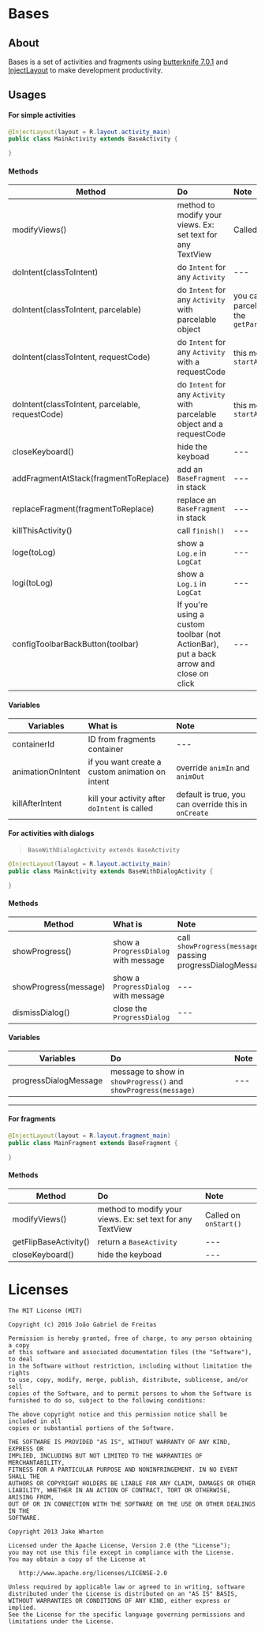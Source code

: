 # Bases


## About
Bases is a set of activities and fragments using [butterknife 7.0.1](https://github.com/JakeWharton/butterknife) and [InjectLayout](https://github.com/jgabrielfreitas/injectlayout)
to make development productivity.

## Usages

#### For simple activities

```java
@InjectLayout(layout = R.layout.activity_main)
public class MainActivity extends BaseActivity {

}
```
#### Methods

| Method        | Do            | Note       |
| ------------- |:------------- |:-----------|
|modifyViews()  | method to modify your views. Ex: set text for any TextView| Called on `onStart()` |
|doIntent(classToIntent)  | do `Intent` for any `Activity`| --- |
|doIntent(classToIntent, parcelable)  | do `Intent` for any `Activity` with parcelable object | you can get the parcelable object using the `getParcelableObject()` |
|doIntent(classToIntent, requestCode)  | do `Intent` for any `Activity` with a requestCode | this method will call `startActivityForResult` |
|doIntent(classToIntent, parcelable, requestCode)  | do `Intent` for any `Activity` with parcelable object and a requestCode | this method will call `startActivityForResult` |
|closeKeyboard() | hide the keyboad | --- |
|addFragmentAtStack(fragmentToReplace) | add an `BaseFragment` in stack | --- |
|replaceFragment(fragmentToReplace) | replace an `BaseFragment` in stack | --- |
|killThisActivity() | call `finish()` | --- |
|loge(toLog) | show a `Log.e` in `LogCat` | --- |
|logi(toLog) | show a `Log.i` in `LogCat` | --- |
|configToolbarBackButton(toolbar) | If you're using a custom toolbar (not ActionBar), put a back arrow and close on click | --- |

#### Variables
| Variables        | What is            | Note       |
| ------------- |:------------- |:-----------|
| containerId | ID from fragments container | --- |
| animationOnIntent | if you want create a custom animation on intent | override `animIn` and `animOut` |
| killAfterIntent | kill your activity after `doIntent` is called | default is true, you can override this in `onCreate` |


#### For activities with dialogs 

> `BaseWithDialogActivity extends BaseActivity`

```java
@InjectLayout(layout = R.layout.activity_main)
public class MainActivity extends BaseWithDialogActivity {

}
```
#### Methods

| Method        | What is      | Note       |
| ------------- |:------------- |:-----------|
|showProgress()  | show a `ProgressDialog` with message  | call `showProgress(message)` passing progressDialogMessage | 
|showProgress(message)| show a `ProgressDialog` with message| --- |
|dismissDialog()| close the `ProgressDialog` | --- |

#### Variables
| Variables        | Do            | Note       |
| ------------- |:------------- |:-----------|
|progressDialogMessage| message to show in `showProgress()` and `showProgress(message)` | --- |


---

#### For fragments

```java
@InjectLayout(layout = R.layout.fragment_main)
public class MainFragment extends BaseFragment {

}
```

#### Methods

| Method        | Do            | Note       |
| ------------- |:------------- |:-----------|
|modifyViews()  | method to modify your views. Ex: set text for any TextView| Called on `onStart()` |
|getFlipBaseActivity()  | return a `BaseActivity` | --- |
|closeKeyboard() | hide the keyboad | --- |


# Licenses

```
The MIT License (MIT)

Copyright (c) 2016 João Gabriel de Freitas

Permission is hereby granted, free of charge, to any person obtaining a copy
of this software and associated documentation files (the "Software"), to deal
in the Software without restriction, including without limitation the rights
to use, copy, modify, merge, publish, distribute, sublicense, and/or sell
copies of the Software, and to permit persons to whom the Software is
furnished to do so, subject to the following conditions:

The above copyright notice and this permission notice shall be included in all
copies or substantial portions of the Software.

THE SOFTWARE IS PROVIDED "AS IS", WITHOUT WARRANTY OF ANY KIND, EXPRESS OR
IMPLIED, INCLUDING BUT NOT LIMITED TO THE WARRANTIES OF MERCHANTABILITY,
FITNESS FOR A PARTICULAR PURPOSE AND NONINFRINGEMENT. IN NO EVENT SHALL THE
AUTHORS OR COPYRIGHT HOLDERS BE LIABLE FOR ANY CLAIM, DAMAGES OR OTHER
LIABILITY, WHETHER IN AN ACTION OF CONTRACT, TORT OR OTHERWISE, ARISING FROM,
OUT OF OR IN CONNECTION WITH THE SOFTWARE OR THE USE OR OTHER DEALINGS IN THE
SOFTWARE.

Copyright 2013 Jake Wharton

Licensed under the Apache License, Version 2.0 (the "License");
you may not use this file except in compliance with the License.
You may obtain a copy of the License at

   http://www.apache.org/licenses/LICENSE-2.0

Unless required by applicable law or agreed to in writing, software
distributed under the License is distributed on an "AS IS" BASIS,
WITHOUT WARRANTIES OR CONDITIONS OF ANY KIND, either express or implied.
See the License for the specific language governing permissions and
limitations under the License.
```


